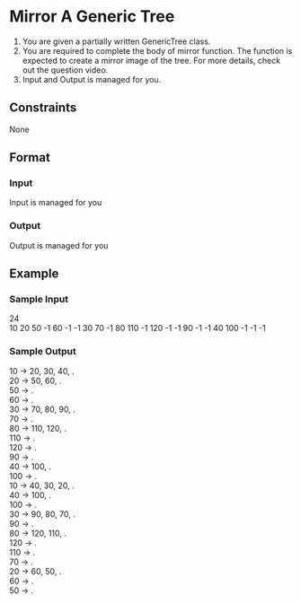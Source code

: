 # Mirror A Generic Tree

1. You are given a partially written GenericTree class.
2. You are required to complete the body of mirror function. The function is expected to create a mirror image of the tree. For more details, check out the question video.
3. Input and Output is managed for you.

## Constraints
None

## Format
### Input
Input is managed for you

### Output
Output is managed for you

## Example
### Sample Input

24  
10 20 50 -1 60 -1 -1 30 70 -1 80 110 -1 120 -1 -1 90 -1 -1 40 100 -1 -1 -1

### Sample Output
10 -> 20, 30, 40, .  
20 -> 50, 60, .  
50 -> .  
60 -> .  
30 -> 70, 80, 90, .  
70 -> .  
80 -> 110, 120, .  
110 -> .  
120 -> .  
90 -> .  
40 -> 100, .  
100 -> .  
10 -> 40, 30, 20, .  
40 -> 100, .  
100 -> .  
30 -> 90, 80, 70, .  
90 -> .  
80 -> 120, 110, .  
120 -> .  
110 -> .  
70 -> .  
20 -> 60, 50, .  
60 -> .  
50 -> .


